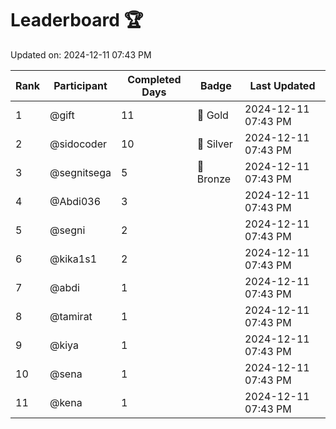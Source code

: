 # Leaderboard 🏆

Updated on: 2024-12-11 07:43 PM

| Rank | Participant       | Completed Days | Badge      | Last Updated         |
|------|-------------------|----------------|------------|----------------------|
| 1    | @gift             | 11             | 🏅 Gold     | 2024-12-11 07:43 PM |
| 2    | @sidocoder        | 10             | 🥈 Silver   | 2024-12-11 07:43 PM |
| 3    | @segnitsega       | 5              | 🥉 Bronze   | 2024-12-11 07:43 PM |
| 4    | @Abdi036          | 3              |            | 2024-12-11 07:43 PM |
| 5    | @segni            | 2              |            | 2024-12-11 07:43 PM |
| 6    | @kika1s1          | 2              |            | 2024-12-11 07:43 PM |
| 7    | @abdi             | 1              |            | 2024-12-11 07:43 PM |
| 8    | @tamirat          | 1              |            | 2024-12-11 07:43 PM |
| 9    | @kiya             | 1              |            | 2024-12-11 07:43 PM |
| 10   | @sena             | 1              |            | 2024-12-11 07:43 PM |
| 11   | @kena             | 1              |            | 2024-12-11 07:43 PM |

